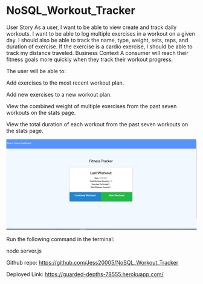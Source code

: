 # NoSQL_Workout_Tracker

User Story
As a user, I want to be able to view create and track daily workouts. I want to be able to log multiple exercises in a workout on a given day. I should also be able to track the name, type, weight, sets, reps, and duration of exercise. If the exercise is a cardio exercise, I should be able to track my distance traveled.
Business Context
A consumer will reach their fitness goals more quickly when they track their workout progress.

The user will be able to:

Add exercises to the most recent workout plan.

Add new exercises to a new workout plan.

View the combined weight of multiple exercises from the past seven workouts on the stats page.

View the total duration of each workout from the past seven workouts on the stats page.

![Screenshot of webpage](assets/TrackerScreenshot.png)

Run the following command in the terminal:

node server.js

Github repo: https://github.com/Jess20005/NoSQL_Workout_Tracker

Deployed Link: https://guarded-depths-78555.herokuapp.com/
